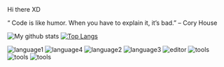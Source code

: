<link href="./style.css" rel="stylesheet></link>
                              
### Hi there XD

<p class="quote"> “ Code is like humor. When you have to explain it, it’s bad.” – Cory House </p>

![My github stats](https://github-readme-stats.vercel.app/api?username=Saatvik07&show_icons=true&theme=merko)
[![Top Langs](https://github-readme-stats.vercel.app/api/top-langs/?username=Saatvik07&layout=compact)](https://github.com/anuraghazra/github-readme-stats)

![language1](https://img.shields.io/badge/Code-JS-blue?style=flat&logo=javascript)
![language4](https://img.shields.io/badge/Code-React-blue?style=flat&logo=react)
![language2](https://img.shields.io/badge/Code-Java-blue?style=flat&logo=java)
![language3](https://img.shields.io/badge/Code-CSS-blue?style=flat&logo=css3)
![editor](https://img.shields.io/badge/Editor-VSCode-blue?style=flat&logo=visual-studio-code)
![tools](https://img.shields.io/badge/Tools-ExpressJS-blue?style=flat&logo=express-js)
![tools](https://img.shields.io/badge/Tools-MongoDB-blue?style=flat&logo=mongodb)
![tools](https://img.shields.io/badge/Shell-Bash-blue?style=flat&logo=gnu-bash)

<!--
**Saatvik07/Saatvik07** is a ✨ _special_ ✨ repository because its `README.md` (this file) appears on your GitHub profile.

Here are some ideas to get you started:

- 🔭 I’m currently working on ...
- 🌱 I’m currently learning ...
- 👯 I’m looking to collaborate on ...
- 🤔 I’m looking for help with ...
- 💬 Ask me about ...
- 📫 How to reach me: ...
- 😄 Pronouns: ...
- ⚡ Fun fact: ...
-->
